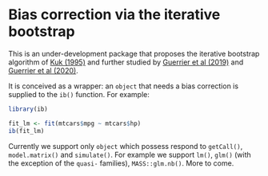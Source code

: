 # Bias correction via the iterative bootstrap

This is an under-development package that proposes the iterative bootstrap algorithm
of [Kuk (1995)](https://doi.org/10.1111/j.2517-6161.1995.tb02035.x)
and further studied by [Guerrier et al (2019)](https://doi.org/10.1080/01621459.2017.1380031)
and [Guerrier et al (2020)](https://arxiv.org/pdf/2002.08757.pdf).

It is conceived as a wrapper: an `object` that needs a bias correction
is supplied to the `ib()` function. For example:   

```r
library(ib)

fit_lm <- fit(mtcars$mpg ~ mtcars$hp)
ib(fit_lm)   
```

Currently we support only `object` which possess respond to 
`getCall()`, `model.matrix()` and `simulate()`. For example we support
`lm()`, `glm()` (with the exception of the `quasi-` families), `MASS::glm.nb()`.
More to come.
